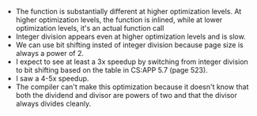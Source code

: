 - The function is substantially different at higher optimization levels. At higher optimization levels, the function is inlined, while at lower optimization levels, it's an actual function call
- Integer division appears even at higher optimization levels and is slow.
- We can use bit shifting insted of integer division because page size is always a power of 2.
- I expect to see at least a 3x speedup by switching from integer division to bit shifting based on the table in CS:APP 5.7 (page 523).
- I saw a 4-5x speedup.
- The compiler can't make this optimization because it doesn't know that both the dividend and divisor are powers of two and that the divisor always divides cleanly.
